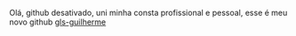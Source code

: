 Olá, github desativado, uni minha consta profissional e pessoal, esse é meu novo github [gls-guilherme](https://github.com/gls-guilherme)

